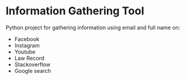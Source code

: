 #	Information Gathering Tool 
Python project for gathering information using email and full name on:
* Facebook 
* Instagram 
* Youtube 
* Law Record 
* Stackoverflow 
* Google search 

